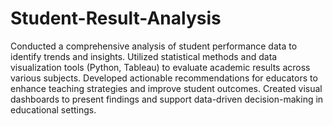 # Student-Result-Analysis
Conducted a comprehensive analysis of student performance data to identify trends and insights. Utilized statistical methods and data visualization tools (Python, Tableau) to evaluate academic results across various subjects. Developed actionable recommendations for educators to enhance teaching strategies and improve student outcomes. Created visual dashboards to present findings and support data-driven decision-making in educational settings.
